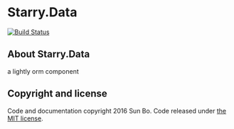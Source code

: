 # Starry.Data
[![Build Status](https://travis-ci.org/LuckyStarry/Starry.Data.svg)](https://travis-ci.org/LuckyStarry/Starry.Data)

## About Starry.Data
a lightly orm component

## Copyright and license
Code and documentation copyright 2016 Sun Bo. Code released under [the MIT license](https://github.com/LuckyStarry/Starry.Data/blob/master/LICENSE).
